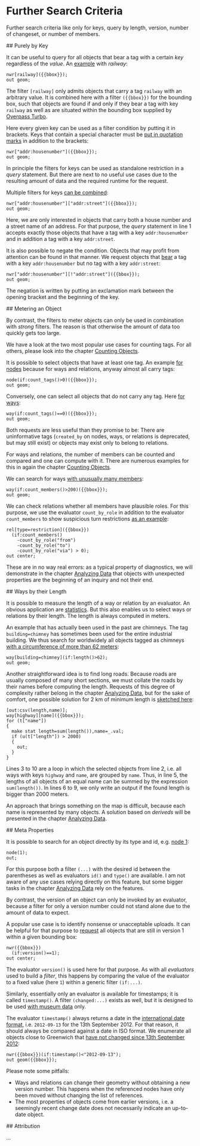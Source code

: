 Further Search Criteria
=======================

Further search criteria like only for keys, query by length, version, number of changeset, or number of members.

<a name="per_key"/>
## Purely by Key

It can be useful
to query for all objects that bear a tag with a certain _key_ regardless of the _value_.
An [example](https://overpass-turbo.eu/?lat=51.482&lon=-0.0&zoom=17&Q=CGI_STUB) with _railway_:

    nwr[railway]({{bbox}});
    out geom;

The filter `[railway]` only admits objects that carry a tag `railway` with an arbitrary value.
It is combined here with a filter `({{bbox}})` for the bounding box,
such that objects are found
if and only if they bear a tag with key `railway` as well as are situated within the bounding box
supplied by [Overpass Turbo](../targets/turbo.md#convenience).

Here every given key can be used as a filter condition by putting it in brackets.
Keys that contain a special character must be [put in quotation marks](https://overpass-turbo.eu/?lat=51.482&lon=-0.0&zoom=17&Q=CGI_STUB) in addition to the brackets:

    nwr["addr:housenumber"]({{bbox}});
    out geom;

In principle the filters for keys can be used as standalone restriction in a _query_ statement.
But there are next to no useful use cases due to the resulting amount of data and the required runtime for the request.

Multiple filters for keys [can be combined](https://overpass-turbo.eu/?lat=51.482&lon=-0.0&zoom=17&Q=CGI_STUB):

    nwr["addr:housenumber"]["addr:street"]({{bbox}});
    out geom;

Here, we are only interested in objects
that carry both a house number and a street name of an address.
For that purpose, the _query_ statement in line 1 accepts exactly those objects
that have a tag with a key `addr:housenumber` and in addition a tag with a key `addr:street`.

It is also possible to negate the condition.
Objects that may profit from attention can be found in that manner.
We request objects that [bear](https://overpass-turbo.eu/?lat=51.482&lon=-0.0&zoom=15&Q=CGI_STUB) a tag with a key `addr:housenumber` but no tag with a key `addr:street`:

    nwr["addr:housenumber"][!"addr:street"]({{bbox}});
    out geom;

The negation is written by putting an exclamation mark between the opening bracket and the beginning of the key.

<a name="count"/>
## Metering an Object

By contrast, the filters to meter objects can only be used in combination with _strong_ filters.
The reason is that otherwise the amount of data too quickly gets too large.

We have a look at the two most popular use cases for counting tags.
For all others, please look into the chapter [Counting Objects](../counting/index.md).

It is possible to select objects that have at least one tag.
An example [for nodes](https://overpass-turbo.eu/?lat=51.482&lon=-0.0&zoom=17&Q=CGI_STUB)
because for ways and relations, anyway almost all carry tags:

    node(if:count_tags()>0)({{bbox}});
    out geom;

Conversely, one can select all objects
that do not carry any tag.
Here [for ways](https://overpass-turbo.eu/?lat=51.482&lon=-0.0&zoom=15&Q=CGI_STUB):

    way(if:count_tags()==0)({{bbox}});
    out geom;

Both requests are less useful than they promise to be:
There are uninformative tags
(`created_by` on nodes, ways, or relations is deprecated, but may still exist)
or objects may exist only to belong to relations.

For ways and relations, the number of members can be counted and compared and one can compute with it.
There are numerous examples for this in again the chapter [Counting Objects](../counting/index.md).

We can search for ways [with unusually many members](https://overpass-turbo.eu/?lat=51.482&lon=-0.0&zoom=15&Q=CGI_STUB):

    way(if:count_members()>200)({{bbox}});
    out geom;

We can check relations whether all members have plausible roles.
For this purpose, we use the evaluator `count_by_role` in addition to the evaluator `count_members`
to show suspicious turn restrictions [as an example](https://overpass-turbo.eu/?lat=51.482&lon=-0.0&zoom=12&Q=CGI_STUB):

    rel[type=restriction]({{bbox}})
      (if:count_members()
        -count_by_role("from")
        -count_by_role("to")
        -count_by_role("via") > 0);
    out center;

These are in no way real errors:
as a typical property of diagnostics, we will demonstrate in the chapter [Analyzing Data](../analysis/index.md)
that objects with unexpected properties are the beginning of an inquiry and not their end.

<a name="geom"/>
## Ways by their Length

It is possible to measure the length of a way or relation by an evaluator.
An obvious application are [statistics](../counting/index.md).
But this also enables us to select ways or relations by their length.
The length is always computed in meters.

An example that has actually been used in the past are chimneys.
The tag `building=chimney` has sometimes been used for the entire industrial building.
We thus search for worldwidely all objects tagged as chimneys [with a circumference of more than 62 meters](https://overpass-turbo.eu/?lat=30.0&lon=-0.0&zoom=1&Q=CGI_STUB):

    way[building=chimney](if:length()>62);
    out geom;

Another straightforward idea is to find long roads.
Because roads are usually composed of many short sections,
we must collate the roads by their names before computing the length.
Requests of this degree of complexity rather belong in the chapter [Analyzing Data](../analysis/index.md),
but for the sake of comfort,
one possible solution for 2 km of minimum length is [sketched here](https://overpass-turbo.eu/?lat=51.482&lon=-0.0&zoom=14&Q=CGI_STUB):

    [out:csv(length,name)];
    way[highway][name]({{bbox}});
    for (t["name"])
    {
      make stat length=sum(length()),name=_.val;
      if (u(t["length"]) > 2000)
      {
        out;
      }
    }

Lines 3 to 10 are a loop
in which the selected objects from line 2, i.e. all ways with keys `highway` and `name`,
are grouped by `name`.
Thus, in line 5, the lengths of all objects of an equal name can be summed by the expression `sum(length())`.
In lines 6 to 9, we only write an output if the found length is bigger than 2000 meters.

An approach that brings something on the map is difficult,
because each name is represented by many objects.
A solution based on _deriveds_ will be presented in the chapter [Analyzing Data](../analysis/index.md).

<a name="meta"/>
## Meta Properties

It is possible to search for an object directly by its type and id,
e.g. [node 1](https://overpass-turbo.eu/?lat=51.478&lon=-0.0&zoom=17&Q=CGI_STUB):

    node(1);
    out;

For this purpose both a filter `(...)` with the desired id between the parentheses
as well as evaluators `id()` and `type()` are available.
I am not aware of any use cases relying directly on this feature,
but some bigger tasks in the chapter [Analyzing Data](../analysis/index.md) rely on the features.

By contrast, the version of an object can only be invoked by an evaluator,
because a filter for only a version number could not stand alone due to the amount of data to expect.

A popular use case is to identify nonsense or unacceptable uploads.
It can be helpful for that purpose
to [request](https://overpass-turbo.eu/?lat=51.478&lon=-0.0&zoom=17&Q=CGI_STUB) all objects that are still in version 1 within a given bounding box:

    nwr({{bbox}})
      (if:version()==1);
    out center;

The evaluator `version()` is used here for that purpose.
As with all _evaluators_ used to build a _filter_,
this happens by comparing the value of the evaluator to a fixed value (here `1`) within a generic filter `(if:...)`.

Similarly, essentially only an evaluator is available for timestamps;
it is called `timestamp()`.
A filter `(changed:...)` exists as well,
but it is designed to be used [with museum data](../analysis/index.md) only.

The evaluator `timestamp()` always returns a date in the [international date format](https://de.wikipedia.org/wiki/ISO_8601),
i.e. `2012-09-13` for the 13th September 2012.
For that reason, it should always be compared against a date in ISO format.
We enumerate all objects close to Greenwich
that [have not changed since 13th September 2012](https://overpass-turbo.eu/?lat=51.478&lon=-0.0&zoom=16&Q=CGI_STUB):

    nwr({{bbox}})(if:timestamp()<"2012-09-13");
    out geom({{bbox}});

Please note some pitfalls:

* Ways and relations can change their geometry without obtaining a new version number.
  This happens when the referenced nodes have only been moved without changing the list of references.
* The most properties of objects come from earlier versions,
  i.e. a seemingly recent change date does not necessarily indicate an up-to-date object.

<a name="attribution"/>
## Attribution

...
